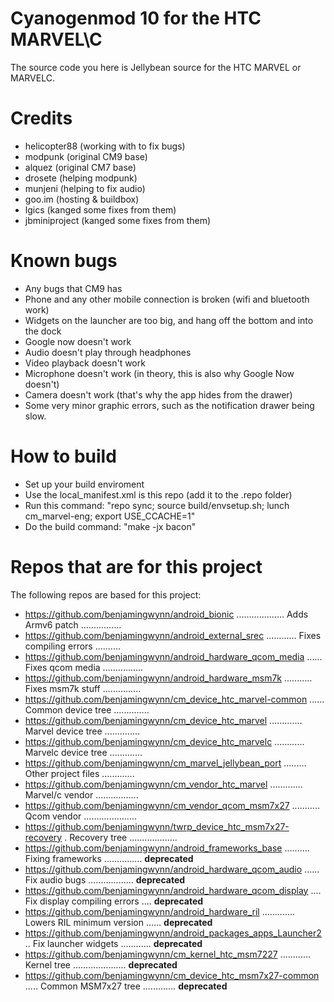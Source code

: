 Cyanogenmod 10 for the HTC MARVEL\C
==============================

The source code you here is Jellybean source for the HTC MARVEL or MARVELC.

Credits
==============================

- helicopter88 (working with to fix bugs)
- modpunk (original CM9 base)
- alquez (original CM7 base)
- drosete (helping modpunk)
- munjeni (helping to fix audio)
- goo.im (hosting & buildbox)
- lgics (kanged some fixes from them)
- jbminiproject (kanged some fixes from them)

Known bugs
==============================

- Any bugs that CM9 has
- Phone and any other mobile connection is broken (wifi and bluetooth work)
- Widgets on the launcher are too big, and hang off the bottom and into the dock
- Google now doesn't work
- Audio doesn't play through headphones
- Video playback doesn't work
- Microphone doesn't work (in theory, this is also why Google Now doesn't)
- Camera doesn't work (that's why the app hides from the drawer)
- Some very minor graphic errors, such as the notification drawer being slow.

How to build
==============================

- Set up your build enviroment
- Use the local_manifest.xml is this repo (add it to the .repo folder) 
- Run this command: "repo sync; source build/envsetup.sh; lunch cm_marvel-eng; export USE_CCACHE=1"
- Do the build command: "make -jx bacon"

Repos that are for this project
===============================

The following repos are based for this project:

- https://github.com/benjamingwynn/android_bionic ................... Adds Armv6 patch ................
- https://github.com/benjamingwynn/android_external_srec ............ Fixes compiling errors ..........
- https://github.com/benjamingwynn/android_hardware_qcom_media ...... Fixes qcom media ................
- https://github.com/benjamingwynn/android_hardware_msm7k ........... Fixes msm7k stuff ...............
- https://github.com/benjamingwynn/cm_device_htc_marvel-common ...... Common device tree ..............
- https://github.com/benjamingwynn/cm_device_htc_marvel ............. Marvel device tree ..............
- https://github.com/benjamingwynn/cm_device_htc_marvelc ............ Marvelc device tree .............
- https://github.com/benjamingwynn/cm_marvel_jellybean_port ......... Other project files .............
- https://github.com/benjamingwynn/cm_vendor_htc_marvel ............. Marvel/c vendor .................
- https://github.com/benjamingwynn/cm_vendor_qcom_msm7x27 ........... Qcom vendor ..................... 
- https://github.com/benjamingwynn/twrp_device_htc_msm7x27-recovery . Recovery tree ...................
- https://github.com/benjamingwynn/android_frameworks_base .......... Fixing frameworks ............... **deprecated**
- https://github.com/benjamingwynn/android_hardware_qcom_audio ...... Fix audio bugs .................. **deprecated**
- https://github.com/benjamingwynn/android_hardware_qcom_display .... Fix display compiling errors .... **deprecated**
- https://github.com/benjamingwynn/android_hardware_ril ............. Lowers RIL minimum version ...... **deprecated**
- https://github.com/benjamingwynn/android_packages_apps_Launcher2 .. Fix launcher widgets ............ **deprecated**
- https://github.com/benjamingwynn/cm_kernel_htc_msm7227 ............ Kernel tree ..................... **deprecated**
- https://github.com/benjamingwynn/cm_device_htc_msm7x27-common ..... Common MSM7x27 tree ............. **deprecated**
